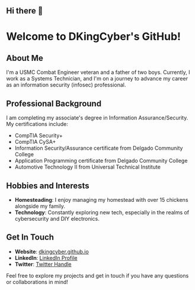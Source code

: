 ## Hi there 👋

# Welcome to DKingCyber's GitHub!

## About Me
I'm a USMC Combat Engineer veteran and a father of two boys. Currently, I work as a Systems Technician, and I'm on a journey to advance my career as an information security (infosec) professional. 

## Professional Background
I am completing my associate's degree in Information Assurance/Security. My certifications include:
- CompTIA Security+
- CompTIA CySA+
- Information Security/Assurance certificate from Delgado Community College
- Application Programming certificate from Delgado Community College
- Automotive Technology II from Universal Technical Institute

## Hobbies and Interests
- **Homesteading**: I enjoy managing my homestead with over 15 chickens alongside my family.
- **Technology**: Constantly exploring new tech, especially in the realms of cybersecurity and DIY electronics.

## Get In Touch
- **Website**: [dkingcyber.github.io](http://dkingcyber.github.io)
- **LinkedIn**: [LinkedIn Profile](www.linkedin.com/in/devin-king-72278626b)
- **Twitter**: [Twitter Handle](https://x.com/EvilNetworking)

Feel free to explore my projects and get in touch if you have any questions or collaborations in mind!

